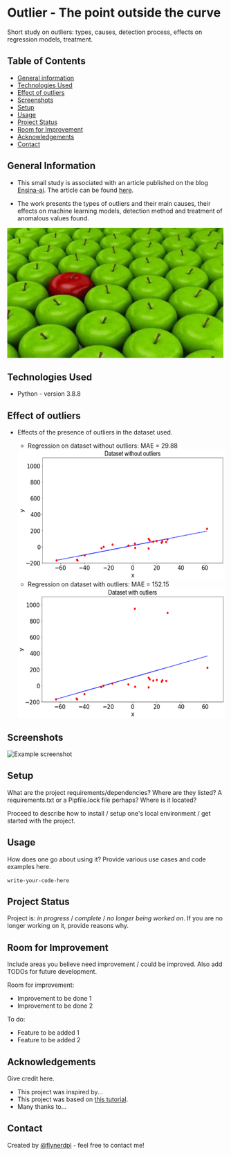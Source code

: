 # Outlier - The point outside the curve
Short study on outliers: types, causes, detection process, effects on regression models, treatment. 

## Table of Contents
* [General information](#general-information)
* [Technologies Used](#technologies-used)
* [Effect of outliers](#Effect-of-outliers)
* [Screenshots](#screenshots)
* [Setup](#setup)
* [Usage](#usage)
* [Project Status](#project-status)
* [Room for Improvement](#room-for-improvement)
* [Acknowledgements](#acknowledgements)
* [Contact](#contact)
<!-- * [License](#license) -->


## General Information
- This small study is associated with an article published on the blog [Ensina-ai](https://medium.com/ensina-ai). The article can be found [here](https://medium.com/ensina-ai/outlier-o-ponto-fora-da-curva-1f28f3d9c23).

- The work presents the types of outliers and their main causes, their effects on machine learning models, detection method and treatment of anomalous values found.
<img src="Figures/f1.png"  width="500" height="300">

## Technologies Used
- Python - version 3.8.8


## Effect of outliers
* Effects of the presence of outliers in the dataset used.
  * Regression on dataset without outliers: MAE = 29.88
  <img src="Figures/f2.png"  width="800" height="300">
  
  * Regression on dataset with outliers: MAE = 152.15
  <img src="Figures/f3.png"  width="800" height="300">

## Screenshots
![Example screenshot](./img/screenshot.png)
<!-- If you have screenshots you'd like to share, include them here. -->


## Setup
What are the project requirements/dependencies? Where are they listed? A requirements.txt or a Pipfile.lock file perhaps? Where is it located?

Proceed to describe how to install / setup one's local environment / get started with the project.


## Usage
How does one go about using it?
Provide various use cases and code examples here.

`write-your-code-here`


## Project Status
Project is: _in progress_ / _complete_ / _no longer being worked on_. If you are no longer working on it, provide reasons why.


## Room for Improvement
Include areas you believe need improvement / could be improved. Also add TODOs for future development.

Room for improvement:
- Improvement to be done 1
- Improvement to be done 2

To do:
- Feature to be added 1
- Feature to be added 2


## Acknowledgements
Give credit here.
- This project was inspired by...
- This project was based on [this tutorial](https://www.example.com).
- Many thanks to...


## Contact
Created by [@flynerdpl](https://www.flynerd.pl/) - feel free to contact me!


<!-- Optional -->
<!-- ## License -->
<!-- This project is open source and available under the [... License](). -->

<!-- You don't have to include all sections - just the one's relevant to your project -->
